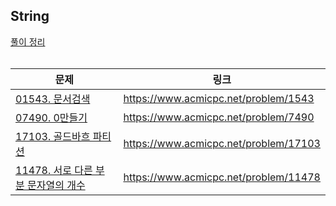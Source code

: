 <h2>String</h2>
<a href = "https://velog.io/@kimdoha/%EC%95%8C%EA%B3%A0%EB%A6%AC%EC%A6%98-01-String">풀이 정리</a><br>


<br>

|문제 | 링크 |
| ----- | ----- |
|[01543. 문서검색](https://github.com/kimdoha/algorithm-study/tree/main/%EB%B0%B1%EC%A4%80/Silver/1543.%E2%80%85%EB%AC%B8%EC%84%9C%E2%80%85%EA%B2%80%EC%83%89)|https://www.acmicpc.net/problem/1543 | 
|[07490. 0만들기](https://github.com/kimdoha/algorithm-study/tree/main/%EB%B0%B1%EC%A4%80/Gold/7490.%E2%80%850%E2%80%85%EB%A7%8C%EB%93%A4%EA%B8%B0)|https://www.acmicpc.net/problem/7490|
|[17103. 골드바흐 파티션](https://github.com/kimdoha/algorithm-study/tree/main/%EB%B0%B1%EC%A4%80/Silver/17103.%E2%80%85%EA%B3%A8%EB%93%9C%EB%B0%94%ED%9D%90%E2%80%85%ED%8C%8C%ED%8B%B0%EC%85%98)|https://www.acmicpc.net/problem/17103|
|[11478. 서로 다른 부분 문자열의 개수](https://github.com/kimdoha/algorithm-study/tree/main/%EB%B0%B1%EC%A4%80/Silver/11478.%E2%80%85%EC%84%9C%EB%A1%9C%E2%80%85%EB%8B%A4%EB%A5%B8%E2%80%85%EB%B6%80%EB%B6%84%E2%80%85%EB%AC%B8%EC%9E%90%EC%97%B4%EC%9D%98%E2%80%85%EA%B0%9C%EC%88%98)|https://www.acmicpc.net/problem/11478|
